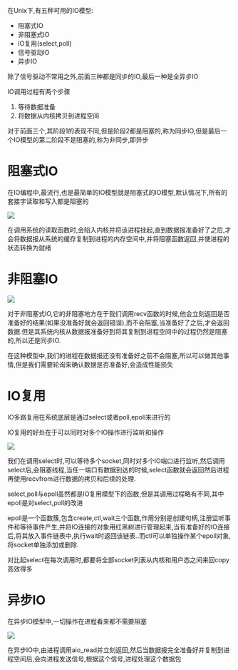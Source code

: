

在Unix下,有五种可用的IO模型:

- 阻塞式IO
- 非阻塞式IO
- IO复用(select,poll)
- 信号驱动IO
- 异步IO

除了信号驱动不常用之外,前面三种都是同步的IO,最后一种是全异步IO

IO调用过程有两个步骤

1. 等待数据准备
2. 将数据从内核拷贝到进程空间

对于前面三个,其阶段1的表现不同,但是阶段2都是阻塞的,称为同步IO,但是最后一个IO模型的第二阶段不是阻塞的,称为非同步,即异步

# 阻塞式IO

在IO编程中,最流行,也是最简单的IO模型就是阻塞式的IO模型,默认情况下,所有的套接字读取和写入都是阻塞的

![](http://imageblog.boyn.top/202001291645_87.png)

在调用系统的读取函数时,会陷入内核并将该进程挂起,直到数据报准备好了之后,才会将数据报从系统的缓存复制到进程的内存空间中,并将阻塞函数返回,并使进程的状态转换为就绪

# 非阻塞IO

![](http://imageblog.boyn.top/202001291648_496.png)

对于非阻塞式IO,它的非阻塞地方在于我们调用recv函数的时候,他会立刻返回是否准备好的结果(如果没准备好就会返回错误),而不会阻塞,当准备好了之后,才会返回数据.但是其系统内核从数据报准备好到将其复制到进程空间中的过程仍然是阻塞的,所以还是同步IO.

在这种模型中,我们的进程在数据报还没有准备好之前不会阻塞,所以可以做其他事情,但是我们需要轮询来确认数据是否准备好,会造成性能损失

# IO复用

IO多路复用在系统底层是通过select或者poll,epoll来进行的

IO复用的好处在于可以同时对多个IO操作进行监听和操作

![](http://imageblog.boyn.top/202001291844_443.png)

我们在调用select时,可以等待多个socket,同时对多个IO端口进行监听,然后调用select后,会阻塞线程,当任一端口有数据到达的时候,select函数就会返回然后进程再使用recvfrom进行数据的拷贝和后续的处理.

select,poll与epoll虽然都是IO复用模型下的函数,但是其调用过程略有不同,其中epoll是对select,poll的改进

epoll是一个函数簇,包含create,ctl,wait三个函数,作用分别是创建句柄,注册监听事件和等待事件产生,并将IO连接的对象用红黑树进行管理起来,当有准备好的IO连接后,将其放入事件链表中,执行wait时返回该链表..而ctl可以单独操作某个epoll对象,将socket单独添加或删除.

对比起select在每次调用时,都要将全部socket列表从内核和用户态之间来回copy高效得多

# 异步IO

在异步IO模型中,一切操作在进程看来都不需要阻塞

![](http://imageblog.boyn.top/202001292042_958.png)

在异步IO中,由进程调用aio_read并立刻返回,然后当数据报完全准备好并复制到进程空间后,会向进程发送信号,根据这个信号,进程处理这个数据包